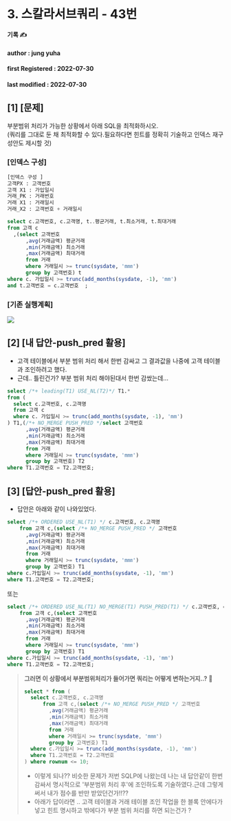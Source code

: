 # 3. 스칼라서브쿼리 - 43번

**기록 ✍️**

#### author : jung yuha

#### **first Registered : 2022-07-30**

#### last modified : **2022-07-30**

## **\[1]** \[문제] <a href="#undefined" id="undefined"></a>

부분범위 처리가 가능한 상황에서 아래 SQL을 최적화하시오.\
(쿼리를 그대로 둔 채 최적화할 수 있다.필요하다면 힌트를 정확히 기술하고 인덱스 재구성안도 제시할 것)

### \[인덱스 구성] <a href="#undefined" id="undefined"></a>

```sql
[인덱스 구성 ]
고객PX : 고객번호
고객 X1 : 가입일시
거래_PK : 거래번호
거래 X1 : 거래일시
거래_X2 : 고객번호 + 거래일시
```

```sql
select c.고객번호, c.고객명, t.․평균거래, t.최소거래, t.최대거래
from 고객 c
  ,(select 고객번호
      ,avg(거래금액) 평균거래
      ,min(거래금액) 최소거래
      ,max(거래금액) 최대거래
      from 거래
      where 거래일시 >= trunc(sysdate, 'm㎜')
      group by 고객번호) t
where c. 가입일시 >= trunc(add_months(sysdate, -1), 'mm')
and t.고객번호 = c.고객번호	 ;		        	
```

### \[기존 실행계획] <a href="#undefined" id="undefined"></a>

![](https://velog.velcdn.com/images/yooha9621/post/21ca9b5f-13c2-4a19-9ed4-98a9d4b88b39/image.png)

## \[2] \[내 답안-push\_pred 활용] <a href="#push_pred" id="push_pred"></a>

* 고객 테이블에서 부분 범위 처리 해서 한번 감싸고 그 결과값을 나중에 고객 테이블과 조인하려고 했다.
* 근데.. 틀린건가? 부분 범위 처리 해야된대서 한번 감쌌는데...

```sql
select /*+ leading(T1) USE_NL(T2)*/ T1.* 
from (
  select c.고객번호, c.고객명
  from 고객 c
  where c. 가입일시 >= trunc(add_months(sysdate, -1), 'mm')
) T1,(/*+ NO_MERGE PUSH_PRED */select 고객번호
      ,avg(거래금액) 평균거래
      ,min(거래금액) 최소거래
      ,max(거래금액) 최대거래
      from 거래
      where 거래일시 >= trunc(sysdate, 'm㎜')
      group by 고객번호) T2
where T1.고객번호 = T2.고객번호;
```

## \[3] \[답안-push\_pred 활용] <a href="#push_pred" id="push_pred"></a>

* 답안은 아래와 같이 나와있었다.

```sql
select /*+ ORDERED USE_NL(T1) */ c.고객번호, c.고객명
	from 고객 c,(select /*+ NO_MERGE PUSH_PRED */ 고객번호
      ,avg(거래금액) 평균거래
      ,min(거래금액) 최소거래
      ,max(거래금액) 최대거래
      from 거래
      where 거래일시 >= trunc(sysdate, 'm㎜')
      group by 고객번호) T1
where c.가입일시 >= trunc(add_months(sysdate, -1), 'mm')
where T1.고객번호 = T2.고객번호;
```

또는

```sql
select /*+ ORDERED USE_NL(T1) NO_MERGE(T1) PUSH_PRED(T1) */ c.고객번호, c.고객명
	from 고객 c,(select 고객번호
      ,avg(거래금액) 평균거래
      ,min(거래금액) 최소거래
      ,max(거래금액) 최대거래
      from 거래
      where 거래일시 >= trunc(sysdate, 'm㎜')
      group by 고객번호) T1
where c.가입일시 >= trunc(add_months(sysdate, -1), 'mm')
where T1.고객번호 = T2.고객번호;
```

> **그러면 이 상황에서 부분범위처리가 들어가면 쿼리는 어떻게 변하는거지..? 🤔**
>
> ```sql
> select * from (
>   select c.고객번호, c.고객명
>       from 고객 c,(select /*+ NO_MERGE PUSH_PRED */ 고객번호
>         ,avg(거래금액) 평균거래
>         ,min(거래금액) 최소거래
>         ,max(거래금액) 최대거래
>         from 거래
>         where 거래일시 >= trunc(sysdate, 'm㎜')
>         group by 고객번호) T1
>   where c.가입일시 >= trunc(add_months(sysdate, -1), 'mm')
>   where T1.고객번호 = T2.고객번호
> ) where rownum <= 10;
> ```
>
> * 이렇게 되나?? 비슷한 문제가 저번 SQLP에 나왔는데 나는 내 답안같이 한번 감싸서 명시적으로 '부분범위 처리 후'에 조인하도록 기술하였다.근데 그렇게 써서 내가 점수를 반만 받았던건가!!??
> * 아래가 답이라면 .. 고객 테이블과 거래 테이블 조인 작업을 한 블록 안에다가 넣고 힌트 명시하고 밖에다가 부분 범위 처리를 하면 되는건가 ?
